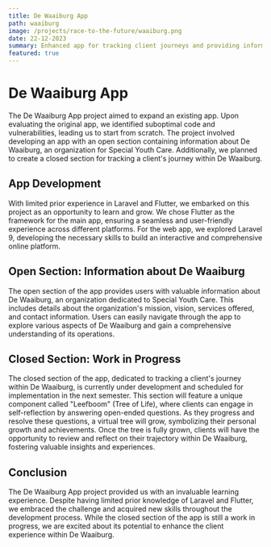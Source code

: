 ```yaml
---
title: De Waaiburg App
path: waaiburg
image: /projects/race-to-the-future/waaiburg.png
date: 22-12-2023
summary: Enhanced app for tracking client journeys and providing information about Special Youth Care services.
featured: true
---
```

# De Waaiburg App

The De Waaiburg App project aimed to expand an existing app. Upon evaluating the original app, we identified suboptimal code and vulnerabilities, leading us to start from scratch. The project involved developing an app with an open section containing information about De Waaiburg, an organization for Special Youth Care. Additionally, we planned to create a closed section for tracking a client's journey within De Waaiburg.

## App Development

With limited prior experience in Laravel and Flutter, we embarked on this project as an opportunity to learn and grow. We chose Flutter as the framework for the main app, ensuring a seamless and user-friendly experience across different platforms. For the web app, we explored Laravel 9, developing the necessary skills to build an interactive and comprehensive online platform.

## Open Section: Information about De Waaiburg

The open section of the app provides users with valuable information about De Waaiburg, an organization dedicated to Special Youth Care. This includes details about the organization's mission, vision, services offered, and contact information. Users can easily navigate through the app to explore various aspects of De Waaiburg and gain a comprehensive understanding of its operations.

## Closed Section: Work in Progress

The closed section of the app, dedicated to tracking a client's journey within De Waaiburg, is currently under development and scheduled for implementation in the next semester. This section will feature a unique component called "Leefboom" (Tree of Life), where clients can engage in self-reflection by answering open-ended questions. As they progress and resolve these questions, a virtual tree will grow, symbolizing their personal growth and achievements. Once the tree is fully grown, clients will have the opportunity to review and reflect on their trajectory within De Waaiburg, fostering valuable insights and experiences.

## Conclusion

The De Waaiburg App project provided us with an invaluable learning experience. Despite having limited prior knowledge of Laravel and Flutter, we embraced the challenge and acquired new skills throughout the development process. While the closed section of the app is still a work in progress, we are excited about its potential to enhance the client experience within De Waaiburg.
